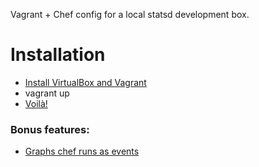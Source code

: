 Vagrant + Chef config for a local statsd development box.

# Installation

* [Install VirtualBox and Vagrant](http://vagrantup.com/docs/getting-started/index.html)
* vagrant up
* [Voilà!](http://192.168.33.10/)

### Bonus features:

* <a href="http://192.168.33.10/render/?width=586&height=303&_salt=1313409654.75&target=drawAsInfinite(chef.run)&from=-1hours">Graphs chef runs as events</a>
